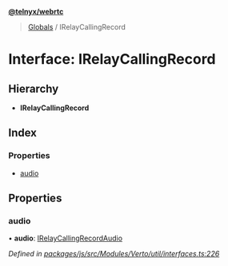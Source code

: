 **[@telnyx/webrtc](../README.md)**

> [Globals](../README.md) / IRelayCallingRecord

# Interface: IRelayCallingRecord

## Hierarchy

* **IRelayCallingRecord**

## Index

### Properties

* [audio](irelaycallingrecord.md#audio)

## Properties

### audio

•  **audio**: [IRelayCallingRecordAudio](irelaycallingrecordaudio.md)

*Defined in [packages/js/src/Modules/Verto/util/interfaces.ts:226](https://github.com/team-telnyx/webrtc/blob/main/packages/js/src/Modules/Verto/util/interfaces.ts#L226)*
